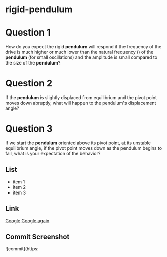 # rigid-pendulum

# Question 1
How do you expect the rigid **pendulum** will respond if the frequency of the drive is much higher or much lower than the natural frequency () of the **pendulum** (for small oscillations) and the amplitude is small compared to the size of the **pendulum**?

>

# Question 2
If the **pendulum** is slightly displaced from equilibrium and the pivot point moves down abruptly, what will happen to the pendulum's displacement angle?

>

# Question 3
If we start the **pendulum** oriented above its pivot point, at its unstable equilibrium angle, if the pivot point moves down as the pendulum begins to fall, what is your expectation of the behavior? 

>

## List
* item 1
* item 2
* item 3

## Link
[Google](www.google.com)
[Google again](www.google.com)

## Commit Screenshot
![commit](https:
